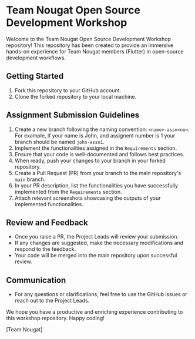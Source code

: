 # Team Nougat Open Source Development Workshop

Welcome to the Team Nougat Open Source Development Workshop repository! This repository has been created to provide an immersive hands-on experience for Team Nougat members (Flutter) in open-source development workflows.

## Getting Started

1. Fork this repository to your GitHub account.
2. Clone the forked repository to your local machine.

## Assignment Submission Guidelines

1. Create a new branch following the naming convention: `<name>-assn<no>`. For example, if your name is John, and assignent number is 1 your branch should be named `john-assn1`.
2. Implement the functionalities assigned in the `Requirements` section.
3. Ensure that your code is well-documented and follows best practices.
4. When ready, push your changes to your branch in your forked repository.
5. Create a Pull Request (PR) from your branch to the main repository's `main` branch.
6. In your PR description, list the functionalities you have successfully implemented from the `Requirements` section.
7. Attach relevant screenshots showcasing the outputs of your implemented functionalities.

## Review and Feedback

- Once you raise a PR, the Project Leads will review your submission.
- If any changes are suggested, make the necessary modifications and respond to the feedback.
- Your code will be merged into the main repository upon successful review.

## Communication

- For any questions or clarifications, feel free to use the GitHub issues or reach out to the Project Leads.

We hope you have a productive and enriching experience contributing to this workshop repository. Happy coding!

[Team Nougat]
